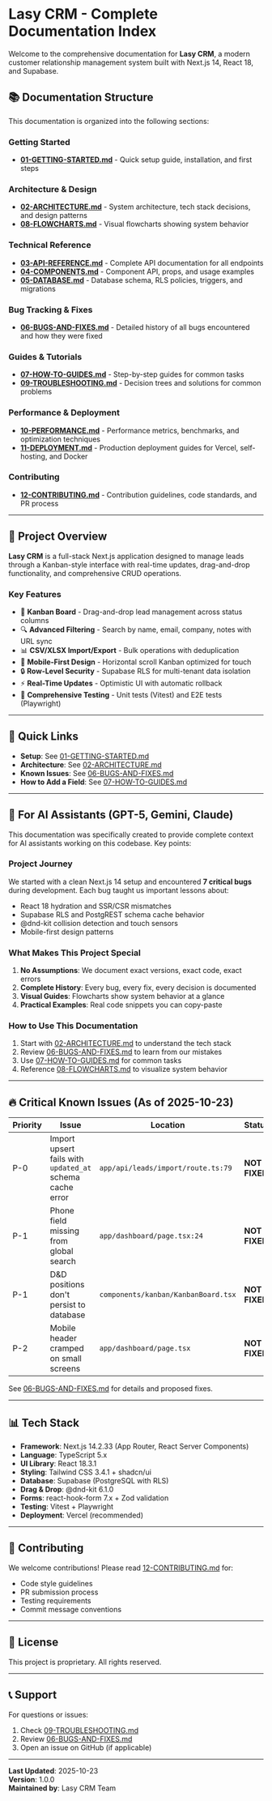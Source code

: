 # Lasy CRM - Complete Documentation Index

Welcome to the comprehensive documentation for **Lasy CRM**, a modern customer relationship management system built with Next.js 14, React 18, and Supabase.

## 📚 Documentation Structure

This documentation is organized into the following sections:

### Getting Started
- **[01-GETTING-STARTED.md](./01-GETTING-STARTED.md)** - Quick setup guide, installation, and first steps

### Architecture & Design
- **[02-ARCHITECTURE.md](./02-ARCHITECTURE.md)** - System architecture, tech stack decisions, and design patterns
- **[08-FLOWCHARTS.md](./08-FLOWCHARTS.md)** - Visual flowcharts showing system behavior

### Technical Reference
- **[03-API-REFERENCE.md](./03-API-REFERENCE.md)** - Complete API documentation for all endpoints
- **[04-COMPONENTS.md](./04-COMPONENTS.md)** - Component API, props, and usage examples
- **[05-DATABASE.md](./05-DATABASE.md)** - Database schema, RLS policies, triggers, and migrations

### Bug Tracking & Fixes
- **[06-BUGS-AND-FIXES.md](./06-BUGS-AND-FIXES.md)** - Detailed history of all bugs encountered and how they were fixed

### Guides & Tutorials
- **[07-HOW-TO-GUIDES.md](./07-HOW-TO-GUIDES.md)** - Step-by-step guides for common tasks
- **[09-TROUBLESHOOTING.md](./09-TROUBLESHOOTING.md)** - Decision trees and solutions for common problems

### Performance & Deployment
- **[10-PERFORMANCE.md](./10-PERFORMANCE.md)** - Performance metrics, benchmarks, and optimization techniques
- **[11-DEPLOYMENT.md](./11-DEPLOYMENT.md)** - Production deployment guides for Vercel, self-hosting, and Docker

### Contributing
- **[12-CONTRIBUTING.md](./12-CONTRIBUTING.md)** - Contribution guidelines, code standards, and PR process

---

## 🎯 Project Overview

**Lasy CRM** is a full-stack Next.js application designed to manage leads through a Kanban-style interface with real-time updates, drag-and-drop functionality, and comprehensive CRUD operations.

### Key Features
- 🎨 **Kanban Board** - Drag-and-drop lead management across status columns
- 🔍 **Advanced Filtering** - Search by name, email, company, notes with URL sync
- 📊 **CSV/XLSX Import/Export** - Bulk operations with deduplication
- 📱 **Mobile-First Design** - Horizontal scroll Kanban optimized for touch
- 🔒 **Row-Level Security** - Supabase RLS for multi-tenant data isolation
- ⚡ **Real-Time Updates** - Optimistic UI with automatic rollback
- 🧪 **Comprehensive Testing** - Unit tests (Vitest) and E2E tests (Playwright)

---

## 🚀 Quick Links

- **Setup**: See [01-GETTING-STARTED.md](./01-GETTING-STARTED.md)
- **Architecture**: See [02-ARCHITECTURE.md](./02-ARCHITECTURE.md)
- **Known Issues**: See [06-BUGS-AND-FIXES.md](./06-BUGS-AND-FIXES.md#known-issues)
- **How to Add a Field**: See [07-HOW-TO-GUIDES.md](./07-HOW-TO-GUIDES.md#1-how-to-add-a-new-field)

---

## 📖 For AI Assistants (GPT-5, Gemini, Claude)

This documentation was specifically created to provide complete context for AI assistants working on this codebase. Key points:

### Project Journey
We started with a clean Next.js 14 setup and encountered **7 critical bugs** during development. Each bug taught us important lessons about:
- React 18 hydration and SSR/CSR mismatches
- Supabase RLS and PostgREST schema cache behavior
- @dnd-kit collision detection and touch sensors
- Mobile-first design patterns

### What Makes This Project Special
1. **No Assumptions**: We document exact versions, exact code, exact errors
2. **Complete History**: Every bug, every fix, every decision is documented
3. **Visual Guides**: Flowcharts show system behavior at a glance
4. **Practical Examples**: Real code snippets you can copy-paste

### How to Use This Documentation
1. Start with [02-ARCHITECTURE.md](./02-ARCHITECTURE.md) to understand the tech stack
2. Review [06-BUGS-AND-FIXES.md](./06-BUGS-AND-FIXES.md) to learn from our mistakes
3. Use [07-HOW-TO-GUIDES.md](./07-HOW-TO-GUIDES.md) for common tasks
4. Reference [08-FLOWCHARTS.md](./08-FLOWCHARTS.md) to visualize system behavior

---

## 🔥 Critical Known Issues (As of 2025-10-23)

| Priority | Issue | Location | Status |
|----------|-------|----------|--------|
| P-0 | Import upsert fails with `updated_at` schema cache error | `app/api/leads/import/route.ts:79` | **NOT FIXED** |
| P-1 | Phone field missing from global search | `app/dashboard/page.tsx:24` | **NOT FIXED** |
| P-1 | D&D positions don't persist to database | `components/kanban/KanbanBoard.tsx` | **NOT FIXED** |
| P-2 | Mobile header cramped on small screens | `app/dashboard/page.tsx` | **NOT FIXED** |

See [06-BUGS-AND-FIXES.md](./06-BUGS-AND-FIXES.md#known-issues) for details and proposed fixes.

---

## 📊 Tech Stack

- **Framework**: Next.js 14.2.33 (App Router, React Server Components)
- **Language**: TypeScript 5.x
- **UI Library**: React 18.3.1
- **Styling**: Tailwind CSS 3.4.1 + shadcn/ui
- **Database**: Supabase (PostgreSQL with RLS)
- **Drag & Drop**: @dnd-kit 6.1.0
- **Forms**: react-hook-form 7.x + Zod validation
- **Testing**: Vitest + Playwright
- **Deployment**: Vercel (recommended)

---

## 🤝 Contributing

We welcome contributions! Please read [12-CONTRIBUTING.md](./12-CONTRIBUTING.md) for:
- Code style guidelines
- PR submission process
- Testing requirements
- Commit message conventions

---

## 📄 License

This project is proprietary. All rights reserved.

---

## 📞 Support

For questions or issues:
1. Check [09-TROUBLESHOOTING.md](./09-TROUBLESHOOTING.md)
2. Review [06-BUGS-AND-FIXES.md](./06-BUGS-AND-FIXES.md)
3. Open an issue on GitHub (if applicable)

---

**Last Updated**: 2025-10-23  
**Version**: 1.0.0  
**Maintained by**: Lasy CRM Team
